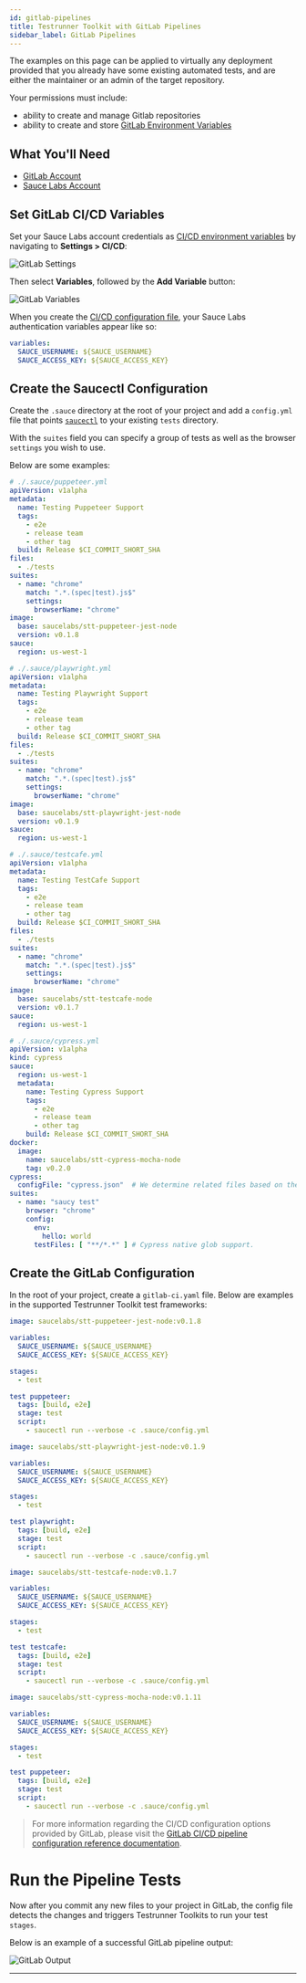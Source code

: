 ```yaml
---
id: gitlab-pipelines
title: Testrunner Toolkit with GitLab Pipelines
sidebar_label: GitLab Pipelines
---
```


The examples on this page can be applied to virtually any deployment provided that you already have some existing automated tests, and are either the maintainer or an admin of the target repository. 

Your permissions must include:

* ability to create and manage Gitlab repositories
* ability to create and store [GitLab Environment Variables](https://docs.gitlab.com/ee/ci/variables/README.html)

## What You'll Need

* [GitLab Account](https://gitlab.com/users/sign_in)
* [Sauce Labs Account](https://saucelabs.com/sign-up)

## Set GitLab CI/CD Variables

Set your Sauce Labs account credentials as [CI/CD environment variables](https://docs.gitlab.com/ee/security/cicd_environment_variables.html) by navigating to __Settings > CI/CD__:

   ![GitLab Settings](assets/gitlab-settings.png)

Then select __Variables__, followed by the __Add Variable__ button:

   ![GitLab Variables](assets/gitlab-variables.png)
   
When you create the [CI/CD configuration file](#create-the-gitlab-configuration), your Sauce Labs authentication variables appear like so:

```yaml
variables:
  SAUCE_USERNAME: ${SAUCE_USERNAME}
  SAUCE_ACCESS_KEY: ${SAUCE_ACCESS_KEY}
```

## Create the Saucectl Configuration

Create the `.sauce` directory at the root of your project and add a `config.yml` file that points [`saucectl`](cli-reference.md) to your existing `tests` directory. 

With the `suites` field you can specify a group of tests as well as the browser `settings` you wish to use.

Below are some examples:

<!--DOCUSAURUS_CODE_TABS-->
<!--puppeteer-->

```yaml
# ./.sauce/puppeteer.yml
apiVersion: v1alpha
metadata:
  name: Testing Puppeteer Support
  tags:
    - e2e
    - release team
    - other tag
  build: Release $CI_COMMIT_SHORT_SHA
files:
  - ./tests
suites:
  - name: "chrome"
    match: ".*.(spec|test).js$"
    settings:
      browserName: "chrome"
image:
  base: saucelabs/stt-puppeteer-jest-node
  version: v0.1.8
sauce:
  region: us-west-1
```

<!--playwright-->

```yaml
# ./.sauce/playwright.yml
apiVersion: v1alpha
metadata:
  name: Testing Playwright Support
  tags:
    - e2e
    - release team
    - other tag
  build: Release $CI_COMMIT_SHORT_SHA
files:
  - ./tests
suites:
  - name: "chrome"
    match: ".*.(spec|test).js$"
    settings:
      browserName: "chrome"
image:
  base: saucelabs/stt-playwright-jest-node
  version: v0.1.9
sauce:
  region: us-west-1
```

<!--testcafe-->

```yaml
# ./.sauce/testcafe.yml
apiVersion: v1alpha
metadata:
  name: Testing TestCafe Support
  tags:
    - e2e
    - release team
    - other tag
  build: Release $CI_COMMIT_SHORT_SHA
files:
  - ./tests
suites:
  - name: "chrome"
    match: ".*.(spec|test).js$"
    settings:
      browserName: "chrome"
image:
  base: saucelabs/stt-testcafe-node
  version: v0.1.7
sauce:
  region: us-west-1
```

<!--cypress-->

```yaml
# ./.sauce/cypress.yml
apiVersion: v1alpha
kind: cypress
sauce:
  region: us-west-1
  metadata:
    name: Testing Cypress Support
    tags:
      - e2e
      - release team
      - other tag
    build: Release $CI_COMMIT_SHORT_SHA
docker:
  image:
    name: saucelabs/stt-cypress-mocha-node
    tag: v0.2.0
cypress:
  configFile: "cypress.json"  # We determine related files based on the location of the config file.
suites:
  - name: "saucy test"
    browser: "chrome"
    config:
      env:
        hello: world
      testFiles: [ "**/*.*" ] # Cypress native glob support.
```

<!--END_DOCUSAURUS_CODE_TABS-->

## Create the GitLab Configuration

In the root of your project, create a `gitlab-ci.yaml` file. Below are examples in the supported Testrunner Toolkit test frameworks:

<!--DOCUSAURUS_CODE_TABS-->
<!--puppeteer-->

```yaml
image: saucelabs/stt-puppeteer-jest-node:v0.1.8

variables:
  SAUCE_USERNAME: ${SAUCE_USERNAME}
  SAUCE_ACCESS_KEY: ${SAUCE_ACCESS_KEY}

stages:
  - test

test puppeteer:
  tags: [build, e2e]
  stage: test
  script:
    - saucectl run --verbose -c .sauce/config.yml
```

<!--playwright-->

```yaml
image: saucelabs/stt-playwright-jest-node:v0.1.9

variables:
  SAUCE_USERNAME: ${SAUCE_USERNAME}
  SAUCE_ACCESS_KEY: ${SAUCE_ACCESS_KEY}

stages:
  - test

test playwright:
  tags: [build, e2e]
  stage: test
  script:
    - saucectl run --verbose -c .sauce/config.yml
```

<!--testcafe-->

```yaml
image: saucelabs/stt-testcafe-node:v0.1.7

variables:
  SAUCE_USERNAME: ${SAUCE_USERNAME}
  SAUCE_ACCESS_KEY: ${SAUCE_ACCESS_KEY}

stages:
  - test

test testcafe:
  tags: [build, e2e]
  stage: test
  script:
    - saucectl run --verbose -c .sauce/config.yml
```

<!--cypress-->

```yaml
image: saucelabs/stt-cypress-mocha-node:v0.1.11

variables:
  SAUCE_USERNAME: ${SAUCE_USERNAME}
  SAUCE_ACCESS_KEY: ${SAUCE_ACCESS_KEY}

stages:
  - test

test puppeteer:
  tags: [build, e2e]
  stage: test
  script:
    - saucectl run --verbose -c .sauce/config.yml
```

<!--END_DOCUSAURUS_CODE_TABS-->

> For more information regarding the CI/CD configuration options provided by GitLab, please visit the [GitLab CI/CD pipeline configuration reference documentation](https://docs.gitlab.com/ee/ci/yaml/README.html).

# Run the Pipeline Tests

Now after you commit any new files to your project in GitLab, the config file detects the changes and triggers Testrunner Toolkits to run your test `stages`. 

Below is an example of a successful GitLab pipeline output:

 ![GitLab Output](assets/gitlab-output.png)
 
---
